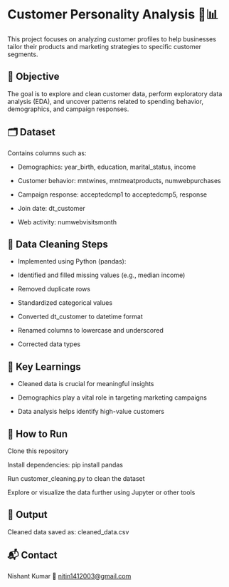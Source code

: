 # Customer Personality Analysis 🧠📊
This project focuses on analyzing customer profiles to help businesses tailor their products and marketing strategies to specific customer segments.

## 📌 Objective
The goal is to explore and clean customer data, perform exploratory data analysis (EDA), and uncover patterns related to spending behavior, demographics, and campaign responses.

## 🗂 Dataset
Contains columns such as:

* Demographics: year_birth, education, marital_status, income

* Customer behavior: mntwines, mntmeatproducts, numwebpurchases

* Campaign response: acceptedcmp1 to acceptedcmp5, response

* Join date: dt_customer

* Web activity: numwebvisitsmonth

## 🧹 Data Cleaning Steps
* Implemented using Python (pandas):

* Identified and filled missing values (e.g., median income)

* Removed duplicate rows

* Standardized categorical values

* Converted dt_customer to datetime format

* Renamed columns to lowercase and underscored

* Corrected data types

## 🧠 Key Learnings
* Cleaned data is crucial for meaningful insights

* Demographics play a vital role in targeting marketing campaigns

* Data analysis helps identify high-value customers

## 📎 How to Run
Clone this repository

Install dependencies:
pip install pandas

Run customer_cleaning.py to clean the dataset

Explore or visualize the data further using Jupyter or other tools

## 📁 Output
Cleaned data saved as:
cleaned_data.csv

## 📬 Contact
Nishant Kumar
📧 nitin1412003@gmail.com

